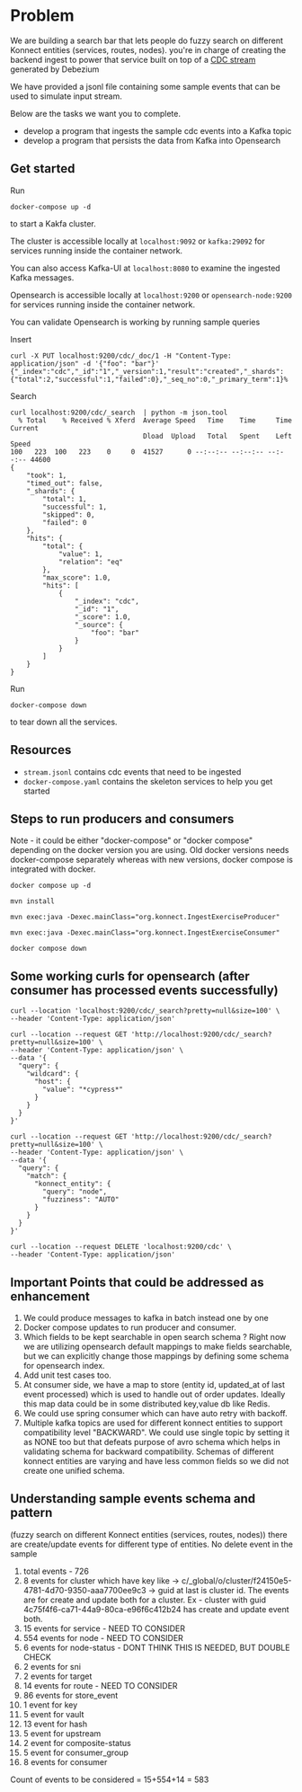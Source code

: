 # Problem

We are building a search bar that lets people do fuzzy search on different Konnect entities (services, routes, nodes). 
you're in charge of creating the backend ingest to power that service built on top of a [CDC stream](https://debezium.io/documentation/reference/stable/connectors/postgresql.html#postgresql-create-events) generated by Debezium

We have provided a jsonl file containing some sample events that can be used to
simulate input stream.


Below are the tasks we want you to complete.

* develop a program that ingests the sample cdc events into a Kafka topic
* develop a program that persists the data from Kafka into Opensearch


## Get started

Run 

```
docker-compose up -d
```

to start a Kakfa cluster. 

The cluster is accessible locally at `localhost:9092` or `kafka:29092` for services running inside the container network.


You can also access Kafka-UI at `localhost:8080` to examine the ingested Kafka messages.

Opensearch is accessible locally at `localhost:9200` or `opensearch-node:9200` 
for services running inside the container network.

You can validate Opensearch is working by running sample queries

Insert
```
curl -X PUT localhost:9200/cdc/_doc/1 -H "Content-Type: application/json" -d '{"foo": "bar"}'
{"_index":"cdc","_id":"1","_version":1,"result":"created","_shards":{"total":2,"successful":1,"failed":0},"_seq_no":0,"_primary_term":1}%
```

Search
```
curl localhost:9200/cdc/_search  | python -m json.tool
  % Total    % Received % Xferd  Average Speed   Time    Time     Time  Current
                                 Dload  Upload   Total   Spent    Left  Speed
100   223  100   223    0     0  41527      0 --:--:-- --:--:-- --:--:-- 44600
{
    "took": 1,
    "timed_out": false,
    "_shards": {
        "total": 1,
        "successful": 1,
        "skipped": 0,
        "failed": 0
    },
    "hits": {
        "total": {
            "value": 1,
            "relation": "eq"
        },
        "max_score": 1.0,
        "hits": [
            {
                "_index": "cdc",
                "_id": "1",
                "_score": 1.0,
                "_source": {
                    "foo": "bar"
                }
            }
        ]
    }
}
```

Run

```
docker-compose down
```

to tear down all the services. 

## Resources

* `stream.jsonl` contains cdc events that need to be ingested
* `docker-compose.yaml` contains the skeleton services to help you get started

## Steps to run producers and consumers

Note - it could be either "docker-compose" or "docker compose" depending on the docker version you are using. Old 
docker versions needs docker-compose separately whereas with new versions, docker compose is integrated with docker.

```
docker compose up -d

mvn install

mvn exec:java -Dexec.mainClass="org.konnect.IngestExerciseProducer"

mvn exec:java -Dexec.mainClass="org.konnect.IngestExerciseConsumer"

docker compose down

```

## Some working curls for opensearch (after consumer has processed events successfully)

```
curl --location 'localhost:9200/cdc/_search?pretty=null&size=100' \
--header 'Content-Type: application/json'
```

```
curl --location --request GET 'http://localhost:9200/cdc/_search?pretty=null&size=100' \
--header 'Content-Type: application/json' \
--data '{
  "query": {
    "wildcard": {
      "host": {
        "value": "*cypress*"
      }
    }
  }
}'
```


```
curl --location --request GET 'http://localhost:9200/cdc/_search?pretty=null&size=100' \
--header 'Content-Type: application/json' \
--data '{
  "query": {
    "match": {
      "konnect_entity": {
        "query": "node",
        "fuzziness": "AUTO"  
      }
    }
  }
}'
```

```
curl --location --request DELETE 'localhost:9200/cdc' \
--header 'Content-Type: application/json'
```

## Important Points that could be addressed as enhancement

1. We could produce messages to kafka in batch instead one by one
2. Docker compose updates to run producer and consumer.
3. Which fields to be kept searchable in open search schema ? Right now we are utilizing opensearch default mappings
   to make fields searchable, but we can explicitly change those mappings by defining some schema for opensearch index.
4. Add unit test cases too.
5. At consumer side, we have a map to store (entity id, updated_at of last event processed) which is used to handle
   out of order updates. Ideally this map data could be in some distributed key,value db like Redis.
6. We could use spring consumer which can have auto retry with backoff.
7. Multiple kafka topics are used for different konnect entities to support compatibility level "BACKWARD". We could
   use single topic by setting it as NONE too but that defeats purpose of avro schema which helps in validating schema for
   backward compatibility. Schemas of different konnect entities are varying and have less common fields so we did not
   create one unified schema.


## Understanding sample events schema and pattern

(fuzzy search on different Konnect entities (services, routes, nodes))
there are create/update events for different type of entities. No delete event in the sample

1. total events - 726
2. 8 events for cluster which have key like -> c/_global/o/cluster/f24150e5-4781-4d70-9350-aaa7700ee9c3 -> guid at
   last is cluster id. The events are for create and update both for a cluster. Ex - cluster with guid
   4c75f4f6-ca71-44a9-80ca-e96f6c412b24 has create and update event both.
3. 15 events for service - NEED TO CONSIDER
4. 554 events for node - NEED TO CONSIDER
5. 6 events for node-status - DONT THINK THIS IS NEEDED, BUT DOUBLE CHECK
6. 2 events for sni
7. 2 events for target
8. 14 events for route - NEED TO CONSIDER
9. 86 events for store_event
10. 1 event for key
11. 5 event for vault
12. 13 event for hash
13. 5 event for upstream
14. 2 event for composite-status
15. 5 event for consumer_group
16. 8 events for consumer

Count of events to be considered  = 15+554+14 = 583
